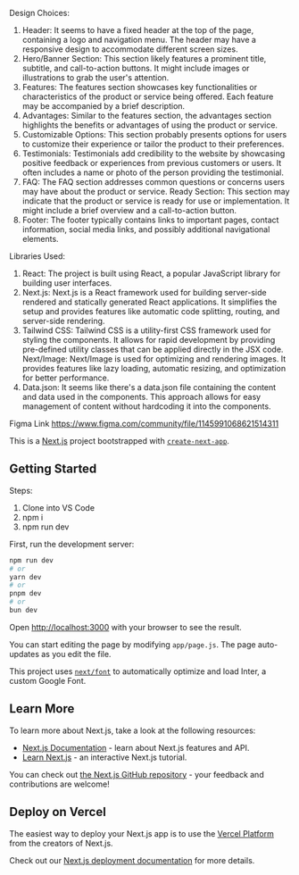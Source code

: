 Design Choices:
1. Header: It seems to have a fixed header at the top of the page, containing a logo and navigation menu. The header may have a responsive design to accommodate different screen sizes.
2. Hero/Banner Section: This section likely features a prominent title, subtitle, and call-to-action buttons. It might include images or illustrations to grab the user's attention.
3. Features: The features section showcases key functionalities or characteristics of the product or service being offered. Each feature may be accompanied by a brief description.
4. Advantages: Similar to the features section, the advantages section highlights the benefits or advantages of using the product or service.
5. Customizable Options: This section probably presents options for users to customize their experience or tailor the product to their preferences.
6. Testimonials: Testimonials add credibility to the website by showcasing positive feedback or experiences from previous customers or users. It often includes a name or photo of the person providing the testimonial.
7. FAQ: The FAQ section addresses common questions or concerns users may have about the product or service.
Ready Section: This section may indicate that the product or service is ready for use or implementation. It might include a brief overview and a call-to-action button.
8. Footer: The footer typically contains links to important pages, contact information, social media links, and possibly additional navigational elements.



Libraries Used:
1. React: The project is built using React, a popular JavaScript library for building user interfaces.
2. Next.js: Next.js is a React framework used for building server-side rendered and statically generated React applications. It simplifies the setup and provides features like automatic code splitting, routing, and server-side rendering.
3. Tailwind CSS: Tailwind CSS is a utility-first CSS framework used for styling the components. It allows for rapid development by providing pre-defined utility classes that can be applied directly in the JSX code.
Next/Image: Next/Image is used for optimizing and rendering images. It provides features like lazy loading, automatic resizing, and optimization for better performance.
4. Data.json: It seems like there's a data.json file containing the content and data used in the components. This approach allows for easy management of content without hardcoding it into the components.



Figma Link
https://www.figma.com/community/file/1145991068621514311



This is a [Next.js](https://nextjs.org/) project bootstrapped with [`create-next-app`](https://github.com/vercel/next.js/tree/canary/packages/create-next-app).

## Getting Started


Steps:

1. Clone into VS Code
2. npm i
3. npm run dev



First, run the development server:

```bash
npm run dev
# or
yarn dev
# or
pnpm dev
# or
bun dev
```

Open [http://localhost:3000](http://localhost:3000) with your browser to see the result.

You can start editing the page by modifying `app/page.js`. The page auto-updates as you edit the file.

This project uses [`next/font`](https://nextjs.org/docs/basic-features/font-optimization) to automatically optimize and load Inter, a custom Google Font.

## Learn More

To learn more about Next.js, take a look at the following resources:

- [Next.js Documentation](https://nextjs.org/docs) - learn about Next.js features and API.
- [Learn Next.js](https://nextjs.org/learn) - an interactive Next.js tutorial.

You can check out [the Next.js GitHub repository](https://github.com/vercel/next.js/) - your feedback and contributions are welcome!

## Deploy on Vercel

The easiest way to deploy your Next.js app is to use the [Vercel Platform](https://vercel.com/new?utm_medium=default-template&filter=next.js&utm_source=create-next-app&utm_campaign=create-next-app-readme) from the creators of Next.js.

Check out our [Next.js deployment documentation](https://nextjs.org/docs/deployment) for more details.
